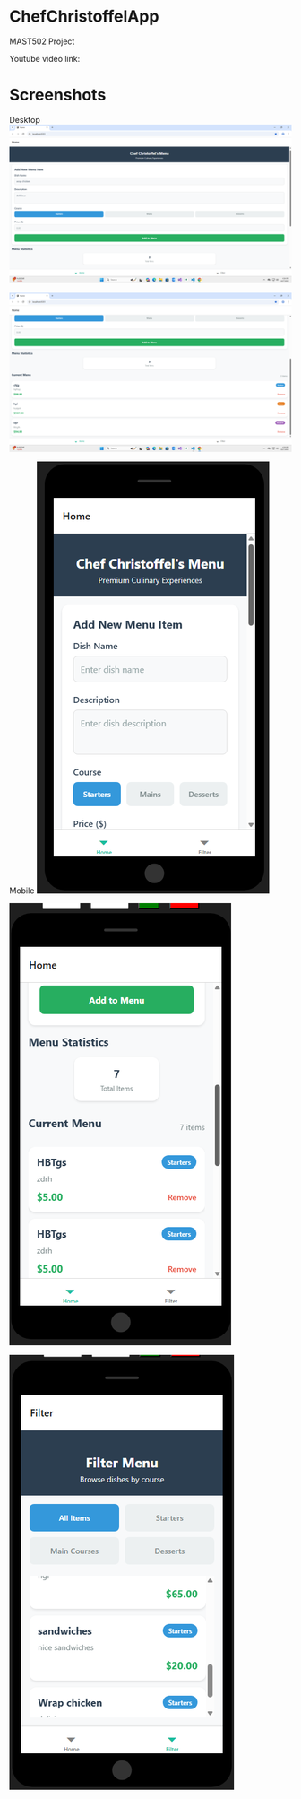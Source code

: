 # ChefChristoffelApp
MAST502 Project

Youtube video link:

# Screenshots 
Desktop
![](Ss1.png)

![](Ss2.png)

Mobile 
![](Ss3.png)

![](Ss4.png)

![](Ss5.png)
